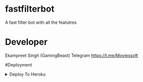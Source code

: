 # fastfilterbot
A fast filter bot with all the featutres
# Developer
Ekampreet Singh (GamingBeast)
Telegram https://t.me/Moviessoft

#Deployment
<details><summary>Deploy To Heroku</summary>
<p>
<br>
<a href="https://heroku.com/deploy?template=https://github.com/GamingBeast1/fastfilterbot">
  <img src="https://www.herokucdn.com/deploy/button.svg" alt="Deploy To Heroku">
</a>
</p>
</details>
